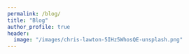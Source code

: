 ```yaml
---
permalink: /blog/
title: "Blog"
author_profile: true
header:
  image: "/images/chris-lawton-5IHz5WhosQE-unsplash.png"
---
```



